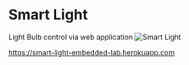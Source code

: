 # Smart Light

Light Bulb control via web application
![Smart Light](https://user-images.githubusercontent.com/6850971/50580977-b9ace380-0e87-11e9-9911-a863c7edd1b6.jpg)

https://smart-light-embedded-lab.herokuapp.com
